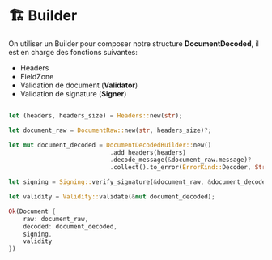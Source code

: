 # 🏗 Builder

On utiliser un Builder pour composer notre structure **DocumentDecoded**, il est en charge des fonctions suivantes: 
- Headers
- FieldZone
- Validation de document (**Validator**)
- Validation de signature (**Signer**)

```rust

let (headers, headers_size) = Headers::new(str);

let document_raw = DocumentRaw::new(str, headers_size)?;

let mut document_decoded = DocumentDecodedBuilder::new()
                            .add_headers(headers)
                            .decode_message(&document_raw.message)?
                            .collect().to_error(ErrorKind::Decoder, String::from("Error decoding"))?;

let signing = Signing::verify_signature(&document_raw, &document_decoded)?;

let validity = Validity::validate(&mut document_decoded);

Ok(Document { 
    raw: document_raw,
    decoded: document_decoded,
    signing,
    validity
})

```
